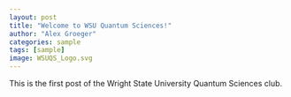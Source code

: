 ```yaml
---
layout: post
title: "Welcome to WSU Quantum Sciences!"
author: "Alex Groeger"
categories: sample
tags: [sample]
image: WSUQS_Logo.svg
---
```


This is the first post of the Wright State University Quantum Sciences club.